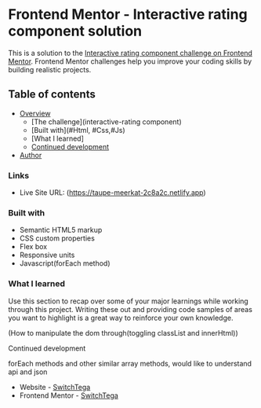 # Frontend Mentor - Interactive rating component solution

This is a solution to the [Interactive rating component challenge on Frontend Mentor](https://www.frontendmentor.io/challenges/interactive-rating-component-koxpeBUmI). Frontend Mentor challenges help you improve your coding skills by building realistic projects. 

## Table of contents

- [Overview](#overview)
  - [The challenge](interactive-rating component)
  - [Built with](#Html, #Css,#Js)
  - [What I learned]
  - [Continued development](#continued-development)
- [Author](SwitchTega)

### Links

- Live Site URL: (https://taupe-meerkat-2c8a2c.netlify.app)

### Built with

- Semantic HTML5 markup
- CSS custom properties
- Flex box
- Responsive units
- Javascript(forEach method)


### What I learned

Use this section to recap over some of your major learnings while working through this project. Writing these out and providing code samples of areas you want to highlight is a great way to reinforce your own knowledge.




<!-- WHAT I LEARNED -->

(How to manipulate the dom through(toggling classList and innerHtml))

 Continued development

forEach methods and other similar array methods, would like to understand api and json


- Website - [SwitchTega](https://www.your-site.com)
- Frontend Mentor - [SwitchTega](https://www.frontendmentor.io/profile/yourusername)

